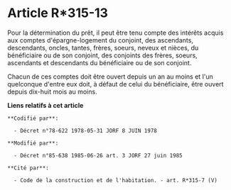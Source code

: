 # Article R*315-13

Pour la détermination du prêt, il peut être tenu compte des intérêts acquis aux comptes d'épargne-logement du conjoint, des
ascendants, descendants, oncles, tantes, frères, soeurs, neveux et nièces, du bénéficiaire ou de son conjoint, des conjoints
des frères, soeurs, ascendants et descendants du bénéficiaire ou de son conjoint.

Chacun de ces comptes doit être ouvert depuis un an au moins et l'un quelconque d'entre eux doit, à défaut de celui du
bénéficiaire, être ouvert depuis dix-huit mois au moins.

**Liens relatifs à cet article**

	**Codifié par**:

	  - Décret n°78-622 1978-05-31 JORF 8 JUIN 1978

	**Modifié par**:

	  - Décret n°85-638 1985-06-26 art. 3 JORF 27 juin 1985

	**Cité par**:

	  - Code de la construction et de l'habitation. - art. R*315-7 (V)

